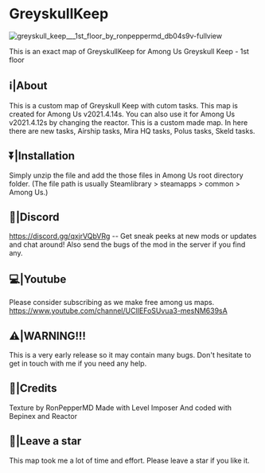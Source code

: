 # GreyskullKeep
![greyskull_keep___1st_floor_by_ronpeppermd_db04s9v-fullview](https://user-images.githubusercontent.com/82299910/118365098-ed03ef00-b5b8-11eb-84e5-3dfbb5b623b8.jpg)

This is an exact map of GreyskullKeep for Among Us
Greyskull Keep - 1st floor

## **ℹ️|About**

This is a custom map of Greyskull Keep with cutom tasks. This map is created for Among Us v2021.4.14s. You can also use it for Among Us v2021.4.12s by changing the reactor. This is a custom made map. In here there are new tasks, Airship tasks, Mira HQ tasks, Polus tasks, Skeld tasks.

## **⏬|Installation**

Simply unzip the file and add the those files in Among Us root directory folder. (The file path is usually Steamlibrary > steamapps > common > Among Us.)

## **💬|Discord**

https://discord.gg/qxjrVQbVRg -- Get sneak peeks at new mods or updates and chat around!
Also send the bugs of the mod in the server if you find any.

## **💻|Youtube**

Please consider subscribing as we make free among us maps.
https://www.youtube.com/channel/UClIEFoSUvua3-mesNM639sA

## **⚠|WARNING!!!**

This is a very early release so it may contain many bugs. Don't hesitate to get in touch with me if you need any help.

## **🙏|Credits**

Texture by RonPepperMD
Made with Level Imposer And coded with Bepinex and Reactor

## **🌟|Leave a star**

This map took me a lot of time and effort. Please leave a star if you like it.
